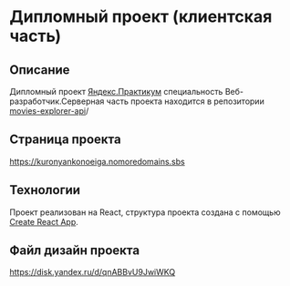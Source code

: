# Дипломный проект (клиентская часть)

## Описание

Дипломный проект [Яндекс.Практикум](https://praktikum.yandex.ru/)
специальность Веб-разработчик.Серверная часть проекта находится в репозитории
[movies-explorer-api](https://github.com/KuroNyankoSensei/movies-explorer-api.git)/


## Страница проекта

https://kuronyankonoeiga.nomoredomains.sbs


## Технологии

Проект реализован на React, структура проекта создана с помощью [Create React App](https://github.com/facebook/create-react-app).


## Файл дизайн проекта

https://disk.yandex.ru/d/qnABBvU9JwiWKQ